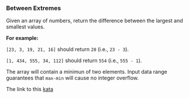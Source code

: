 ### Between Extremes

Given an array of numbers, return the difference between the largest and smallest values.  

**For example:**   

`[23, 3, 19, 21, 16]` should return `20` (i.e., `23 - 3`).

`[1, 434, 555, 34, 112]` should return `554` (i.e., `555 - 1`).

The array will contain a minimun of two elements. Input data range guarantees that `max-min` will cause no integer overflow.

The link to this [kata](https://www.codewars.com/kata/between-extremes/java)
